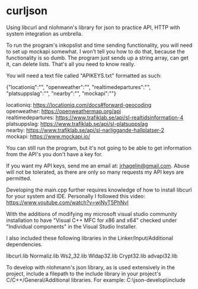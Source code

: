 # curljson
Using libcurl and nlohmann's library for json to practice API, HTTP with system integration as umbrella.

To run the program's inkopslist and time sending functionality, you will need to set up mockapi somewhat.
I won't tell you how to do that, because the functionality is so dumb. The program just sends up a string array, can get it, can delete lists. That's all you need to know really.

You will need a text file called "APIKEYS.txt" formatted as such:

{"locationiq":"<yourkey>",
"openweather":"<yourkey>",
"realtimedepartures":"<yourkey>",
"platsuppslag":"<yourkey>",
"nearby":"<yourkey>",
"mockapi":"<yourkey>"}
  
locationiq: https://locationiq.com/docs#forward-geocoding<br>
openweather: https://openweathermap.org/api<br>
realtimedepartures: https://www.trafiklab.se/api/sl-realtidsinformation-4<br>
platsuppslag: https://www.trafiklab.se/api/sl-platsuppslag<br>
nearby: https://www.trafiklab.se/api/sl-narliggande-hallplatser-2<br>
mockapi: https://www.mockapi.io/<br>

You can still run the program, but it's not going to be able to get information from the API's you don't have a key for.

If you want my API keys, send me an email at: jrhagelin@gmail.com. Abuse will not be tolerated, as there are only so many requests my API keys are permitted.


Developing the main.cpp further requires knowledge of how to install libcurl for your system and IDE. Personally I followed this video: https://www.youtube.com/watch?v=wjNyT5PhNvI

With the additions of modifying my microsoft visual studio community installation to have "Visual C++ MFC for x86 and x64" checked under "Individual components" in the Visual Studio Installer.

I also included these following libraries in the Linker/Input/Additional dependencies.

libcurl.lib
Normaliz.lib
Ws2_32.lib
Wldap32.lib
Crypt32.lib
advapi32.lib

To develop with nlohmann's json library, as is used extensively in the project, include a filepath to the include library in your project's C/C++/General/Additional libraries. For example:
  C:\json-develop\include
